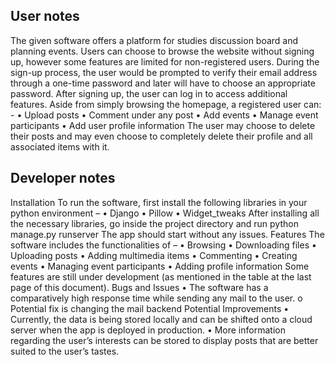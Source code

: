 ## User notes
The given software offers a platform for studies discussion board and planning events.
Users can choose to browse the website without signing up, however some features are limited for non-registered users.
During the sign-up process, the user would be prompted to verify their email address through a one-time password and
later will have to choose an appropriate password.
After signing up, the user can log in to access additional features.
Aside from simply browsing the homepage, a registered user
can: -
• Upload posts
• Comment under any post
• Add events
• Manage event participants
• Add user profile information
The user may choose to delete their posts and may even choose
to completely delete their profile and all associated items with
it.
## Developer notes
Installation
To run the software, first install the following libraries in your
python environment –
• Django
• Pillow
• Widget_tweaks
After installing all the necessary libraries, go inside the project
directory and run python manage.py runserver
The app should start without any issues.
Features
The software includes the functionalities of –
• Browsing
• Downloading files
• Uploading posts
• Adding multimedia items
• Commenting
• Creating events
• Managing event participants
• Adding profile information
Some features are still under development (as mentioned in the
table at the last page of this document).
Bugs and Issues
• The software has a comparatively high response time while
sending any mail to the user.
o Potential fix is changing the mail backend
Potential Improvements
• Currently, the data is being stored locally and can be
shifted onto a cloud server when the app is deployed in
production.
• More information regarding the user’s interests can be
stored to display posts that are better suited to the user’s
tastes.
